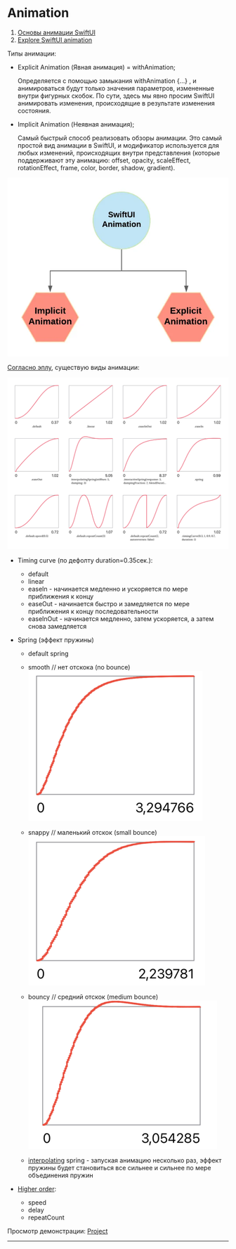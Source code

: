 # Animation

1. [Основы анимации SwiftUI](https://medium.com/simform-engineering/basics-of-swift-ui-animations-d1aa2485a5d9)
2. [Explore SwiftUI animation](https://developer.apple.com/videos/play/wwdc2023/10156/)



Типы анимации:

* Explicit Animation (Явная анимация) = withAnimation;

    Определяется с помощью замыкания withAnimation {…} , и анимироваться будут только значения параметров, измененные внутри фигурных скобок. По сути, здесь мы явно просим SwiftUI анимировать изменения, происходящие в результате изменения состояния.

* Implicit Animation (Неявная анимация);

    Cамый быстрый способ реализовать обзоры анимации. Это самый простой вид анимации в SwiftUI, и модификатор используется для любых изменений, происходящих внутри представления (которые поддерживают эту анимацию: offset, opacity, scaleEffect, rotationEffect, frame, color, border, shadow, gradient).

![](https://github.com/eldaroid/pictures/blob/master/iOSWiki/Frameworks/SwiftUI/Animation/TypesOfAnimation.jpeg?raw=true)



[Согласно эплу](https://developer.apple.com/videos/play/wwdc2023/10156/), существую виды анимации:

![](https://github.com/eldaroid/pictures/blob/master/iOSWiki/Frameworks/SwiftUI/Animation/AnimationStyles.png?raw=true)

* Timing curve (по дефолту duration=0.35сек.): 
    * default 
    * linear
    * easeIn - начинается медленно и ускоряется по мере приближения к концу
    * easeOut - начинается быстро и замедляется по мере приближения к концу последовательности
    * easeInOut - начинается медленно, затем ускоряется, а затем снова замедляется

* Spring (эффект пружины)
    * default spring

    * smooth // нет отскока (no bounce)
        ![](https://github.com/eldaroid/pictures/blob/master/iOSWiki/Frameworks/SwiftUI/Animation/smooth.png?raw=true)
    
    * snappy // маленький отскок (small bounce)
        ![](https://github.com/eldaroid/pictures/blob/master/iOSWiki/Frameworks/SwiftUI/Animation/snappy.png?raw=true)
    
    * bouncy // средний отскок (medium bounce)
        ![](https://github.com/eldaroid/pictures/blob/master/iOSWiki/Frameworks/SwiftUI/Animation/bounce.png?raw=true)
    
    * [interpolating](/Swift/Glossary.md) spring - запуская анимацию несколько раз, эффект пружины будет становиться все сильнее и сильнее по мере объединения пружин

* [Higher order](/2%20ComputerScience/2.2%20Languages/2.2.2%20Paradigm/2.2.2.1%20Declarative/2.2.2.1.1%20FunctionalProgramming(FP).md): 
    * speed
    * delay
    * repeatCount



Просмотр демонстрации: [Project](./AnimationProject/)

----